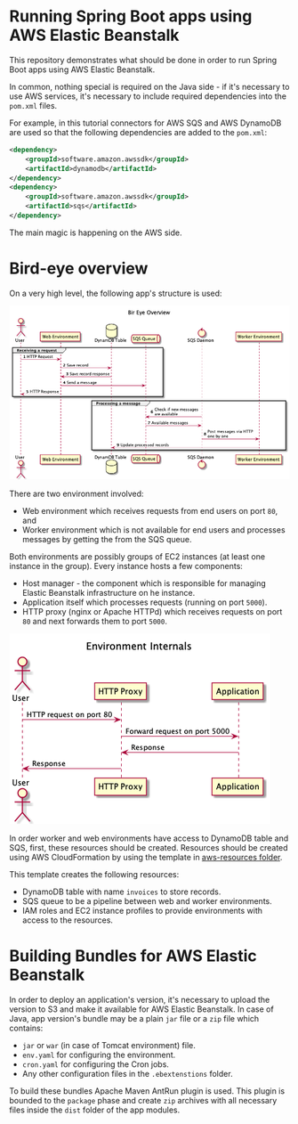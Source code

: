 # Running Spring Boot apps using AWS Elastic Beanstalk

This repository demonstrates what should be done in order to run Spring Boot apps using AWS Elastic Beanstalk. 

In common, nothing special is required on the Java side - if it's necessary to use AWS services, it's necessary to include required dependencies into the `pom.xml` files. 

For example, in this tutorial connectors for AWS SQS and AWS DynamoDB are used so that the following dependencies are added to the `pom.xml`:

```xml
<dependency>
    <groupId>software.amazon.awssdk</groupId>
    <artifactId>dynamodb</artifactId>
</dependency>
<dependency>
    <groupId>software.amazon.awssdk</groupId>
    <artifactId>sqs</artifactId>
</dependency>
```

The main magic is happening on the AWS side. 

# Bird-eye overview

On a very high level, the following app's structure is used: 

![Bird-eye overview](./docs/images/Bird%20Eye%20Overview.png)

There are two environment involved: 

* Web environment which receives requests from end users on port `80`, and
* Worker environment which is not available for end users and processes messages by getting the from the SQS queue. 

Both environments are possibly groups of EC2 instances (at least one instance in the group). Every instance hosts a few components: 

* Host manager - the component which is responsible for managing Elastic Beanstalk infrastructure on he instance. 
* Application itself which processes requests (running on port `5000`). 
* HTTP proxy (nginx or Apache HTTPd) which receives requests on port `80` and next forwards them to port `5000`. 

![Environment Internals](./docs/images/Environment%20Internals.png)

In order worker and web environments have access to DynamoDB table and SQS, first, these resources should be created. Resources should be created using AWS CloudFormation by using the template in [aws-resources folder](./aws-resources/template.yaml).

This template creates the following resources: 

* DynamoDB table with name `invoices` to store records. 
* SQS queue to be a pipeline between web and worker environments. 
* IAM roles and EC2 instance profiles to provide environments with access to the resources. 

# Building Bundles for AWS Elastic Beanstalk

In order to deploy an application's version, it's necessary to upload the version to S3 and make it available for AWS Elastic Beanstalk. In case of Java, app version's bundle may be a plain `jar` file or a `zip` file which contains: 

* `jar` or `war` (in case of Tomcat environment) file. 
* `env.yaml` for configuring the environment. 
* `cron.yaml` for configuring the Cron jobs. 
* Any other configuration files in the `.ebextenstions` folder. 

To build these bundles Apache Maven AntRun plugin is used. This plugin is bounded to the `package` phase and create `zip` archives with all necessary files inside the `dist` folder of the app modules.